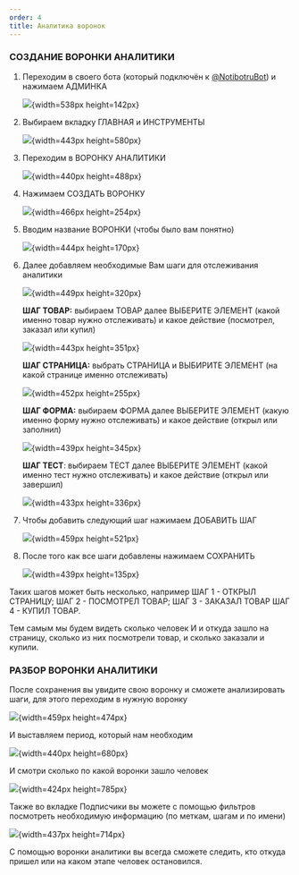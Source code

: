 ```yaml
---
order: 4
title: Аналитика воронок
---
```


### СОЗДАНИЕ ВОРОНКИ АНАЛИТИКИ

1. Переходим в своего бота (который подключён к [@NotibotruBot](https://t.me/NotibotruBot)) и нажимаем АДМИНКА

   ![](./_index-2.jpeg){width=538px height=142px}

2. Выбираем вкладку ГЛАВНАЯ и ИНСТРУМЕНТЫ

   ![](./analitika-voronok.jpeg){width=443px height=580px}

3. Переходим в ВОРОНКУ АНАЛИТИКИ

   ![](./analitika-voronok-2.jpeg){width=440px height=488px}

4. Нажимаем СОЗДАТЬ ВОРОНКУ

   ![](./analitika-voronok-3.jpeg){width=466px height=254px}

5. Вводим название ВОРОНКИ (чтобы было вам понятно)

   ![](./analitika-voronok-4.jpeg){width=444px height=170px}

6. Далее добавляем необходимые Вам шаги для отслеживания аналитики

   ![](./analitika-voronok-5.jpeg){width=449px height=320px}

   **ШАГ ТОВАР:** выбираем ТОВАР далее ВЫБЕРИТЕ ЭЛЕМЕНТ (какой именно товар нужно отслеживать) и какое действие (посмотрел, заказал или купил)

   ![](./analitika-voronok-6.jpeg){width=443px height=351px}

   **ШАГ СТРАНИЦА:** выбрать СТРАНИЦА и ВЫБИРИТЕ ЭЛЕМЕНТ (на какой странице именно отслеживать)

   ![](./analitika-voronok-7.jpeg){width=452px height=255px}

   **ШАГ ФОРМА:** выбираем ФОРМА далее ВЫБЕРИТЕ ЭЛЕМЕНТ (какую именно форму нужно отслеживать) и какое действие (открыл или заполнил)

   ![](./analitika-voronok-8.jpeg){width=439px height=345px}

   **ШАГ ТЕСТ**: выбираем ТЕСТ далее ВЫБЕРИТЕ ЭЛЕМЕНТ (какой именно тест нужно отслеживать) и какое действие (открыл или завершил)

   ![](./analitika-voronok-9.jpeg){width=433px height=336px}

7. Чтобы добавить следующий шаг нажимаем ДОБАВИТЬ ШАГ

   ![](./analitika-voronok-10.jpeg){width=459px height=521px}

8. После того как все шаги добавлены нажимаем СОХРАНИТЬ

   ![](./analitika-voronok-11.jpeg){width=439px height=135px}

Таких шагов может быть несколько, например ШАГ 1 - ОТКРЫЛ СТРАНИЦУ; ШАГ 2 - ПОСМОТРЕЛ ТОВАР; ШАГ 3 - ЗАКАЗАЛ ТОВАР ШАГ 4 - КУПИЛ ТОВАР.

Тем самым мы будем видеть сколько человек И и откуда зашло на страницу, сколько из них посмотрели товар, и сколько заказали и купили.

### РАЗБОР ВОРОНКИ АНАЛИТИКИ

После сохранения вы увидите свою воронку и сможете анализировать шаги, для этого переходим в нужную воронку

![](./analitika-voronok-12.jpeg){width=459px height=474px}

И выставляем период, который нам необходим

![](./analitika-voronok-13.jpeg){width=440px height=680px}

И смотри сколько по какой воронки зашло человек

![](./analitika-voronok-14.jpeg){width=424px height=785px}

Также во вкладке Подписчики вы можете с помощью фильтров посмотреть необходимую информацию (по меткам, шагам и по имени)

![](./analitika-voronok-15.jpeg){width=437px height=714px}

С помощью воронки аналитики вы всегда сможете следить, кто откуда пришел или на каком этапе человек остановился.